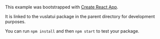 This example was bootstrapped with [Create React App](https://github.com/facebook/create-react-app).

It is linked to the vuslatui package in the parent directory for development purposes.

You can run `npm install` and then `npm start` to test your package.
